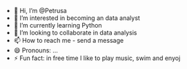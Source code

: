 - 👋 Hi, I’m @Petrusa
- 👀 I’m interested in becoming an data analyst
- 🌱 I’m currently learning Python
- 💞️ I’m looking to collaborate in data analysis
- 📫 How to reach me - send a message
- 😄 Pronouns: ...
- ⚡ Fun fact: in free time I like to play music, swim and enyoj

<!---
Petrusa-theChemist/Petrusa-theChemist is a ✨ special ✨ repository because its `README.md` (this file) appears on your GitHub profile.
You can click the Preview link to take a look at your changes.
--->
